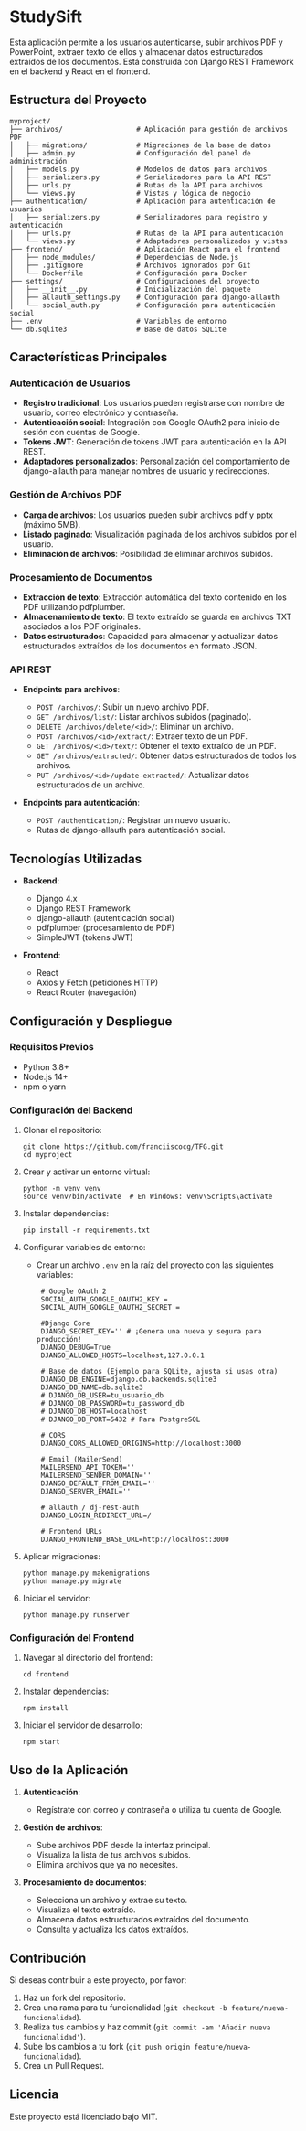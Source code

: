 # StudySift

Esta aplicación permite a los usuarios autenticarse, subir archivos PDF y PowerPoint, extraer texto de ellos y almacenar datos estructurados extraídos de los documentos. Está construida con Django REST Framework en el backend y React en el frontend.

## Estructura del Proyecto

```
myproject/
├── archivos/                  # Aplicación para gestión de archivos PDF
│   ├── migrations/            # Migraciones de la base de datos
│   ├── admin.py               # Configuración del panel de administración
│   ├── models.py              # Modelos de datos para archivos
│   ├── serializers.py         # Serializadores para la API REST
│   ├── urls.py                # Rutas de la API para archivos
│   └── views.py               # Vistas y lógica de negocio
├── authentication/            # Aplicación para autenticación de usuarios
│   ├── serializers.py         # Serializadores para registro y autenticación
│   ├── urls.py                # Rutas de la API para autenticación
│   └── views.py               # Adaptadores personalizados y vistas
├── frontend/                  # Aplicación React para el frontend
│   ├── node_modules/          # Dependencias de Node.js
│   ├── .gitignore             # Archivos ignorados por Git
│   └── Dockerfile             # Configuración para Docker
├── settings/                  # Configuraciones del proyecto
│   ├── __init__.py            # Inicialización del paquete
│   ├── allauth_settings.py    # Configuración para django-allauth
│   └── social_auth.py         # Configuración para autenticación social
├── .env                       # Variables de entorno
└── db.sqlite3                 # Base de datos SQLite
```

## Características Principales

### Autenticación de Usuarios

- **Registro tradicional**: Los usuarios pueden registrarse con nombre de usuario, correo electrónico y contraseña.
- **Autenticación social**: Integración con Google OAuth2 para inicio de sesión con cuentas de Google.
- **Tokens JWT**: Generación de tokens JWT para autenticación en la API REST.
- **Adaptadores personalizados**: Personalización del comportamiento de django-allauth para manejar nombres de usuario y redirecciones.

### Gestión de Archivos PDF

- **Carga de archivos**: Los usuarios pueden subir archivos pdf y pptx (máximo 5MB).
- **Listado paginado**: Visualización paginada de los archivos subidos por el usuario.
- **Eliminación de archivos**: Posibilidad de eliminar archivos subidos.

### Procesamiento de Documentos

- **Extracción de texto**: Extracción automática del texto contenido en los PDF utilizando pdfplumber.
- **Almacenamiento de texto**: El texto extraído se guarda en archivos TXT asociados a los PDF originales.
- **Datos estructurados**: Capacidad para almacenar y actualizar datos estructurados extraídos de los documentos en formato JSON.

### API REST

- **Endpoints para archivos**:
  - `POST /archivos/`: Subir un nuevo archivo PDF.
  - `GET /archivos/list/`: Listar archivos subidos (paginado).
  - `DELETE /archivos/delete/<id>/`: Eliminar un archivo.
  - `POST /archivos/<id>/extract/`: Extraer texto de un PDF.
  - `GET /archivos/<id>/text/`: Obtener el texto extraído de un PDF.
  - `GET /archivos/extracted/`: Obtener datos estructurados de todos los archivos.
  - `PUT /archivos/<id>/update-extracted/`: Actualizar datos estructurados de un archivo.

- **Endpoints para autenticación**:
  - `POST /authentication/`: Registrar un nuevo usuario.
  - Rutas de django-allauth para autenticación social.

## Tecnologías Utilizadas

- **Backend**:
  - Django 4.x
  - Django REST Framework
  - django-allauth (autenticación social)
  - pdfplumber (procesamiento de PDF)
  - SimpleJWT (tokens JWT)

- **Frontend**:
  - React
  - Axios y Fetch (peticiones HTTP)
  - React Router (navegación)

## Configuración y Despliegue

### Requisitos Previos

- Python 3.8+
- Node.js 14+
- npm o yarn

### Configuración del Backend

1. Clonar el repositorio:
   ```
   git clone https://github.com/franciiscocg/TFG.git
   cd myproject
   ```

2. Crear y activar un entorno virtual:
   ```
   python -m venv venv
   source venv/bin/activate  # En Windows: venv\Scripts\activate
   ```

3. Instalar dependencias:
   ```
   pip install -r requirements.txt
   ```

4. Configurar variables de entorno:
   - Crear un archivo `.env` en la raíz del proyecto con las siguientes variables:
     ```
      # Google OAuth 2
      SOCIAL_AUTH_GOOGLE_OAUTH2_KEY = 
      SOCIAL_AUTH_GOOGLE_OAUTH2_SECRET = 

      #Django Core
      DJANGO_SECRET_KEY='' # ¡Genera una nueva y segura para producción!
      DJANGO_DEBUG=True
      DJANGO_ALLOWED_HOSTS=localhost,127.0.0.1

      # Base de datos (Ejemplo para SQLite, ajusta si usas otra)
      DJANGO_DB_ENGINE=django.db.backends.sqlite3
      DJANGO_DB_NAME=db.sqlite3
      # DJANGO_DB_USER=tu_usuario_db
      # DJANGO_DB_PASSWORD=tu_password_db
      # DJANGO_DB_HOST=localhost
      # DJANGO_DB_PORT=5432 # Para PostgreSQL

      # CORS
      DJANGO_CORS_ALLOWED_ORIGINS=http://localhost:3000

      # Email (MailerSend)
      MAILERSEND_API_TOKEN=''
      MAILERSEND_SENDER_DOMAIN=''
      DJANGO_DEFAULT_FROM_EMAIL=''
      DJANGO_SERVER_EMAIL=''

      # allauth / dj-rest-auth
      DJANGO_LOGIN_REDIRECT_URL=/ 

      # Frontend URLs
      DJANGO_FRONTEND_BASE_URL=http://localhost:3000
     ```

5. Aplicar migraciones:
   ```
   python manage.py makemigrations
   python manage.py migrate
   ```

6. Iniciar el servidor:
   ```
   python manage.py runserver
   ```

### Configuración del Frontend

1. Navegar al directorio del frontend:
   ```
   cd frontend
   ```

2. Instalar dependencias:
   ```
   npm install
   ```

3. Iniciar el servidor de desarrollo:
   ```
   npm start
   ```

## Uso de la Aplicación

1. **Autenticación**:
   - Regístrate con correo y contraseña o utiliza tu cuenta de Google.

2. **Gestión de archivos**:
   - Sube archivos PDF desde la interfaz principal.
   - Visualiza la lista de tus archivos subidos.
   - Elimina archivos que ya no necesites.

3. **Procesamiento de documentos**:
   - Selecciona un archivo y extrae su texto.
   - Visualiza el texto extraído.
   - Almacena datos estructurados extraídos del documento.
   - Consulta y actualiza los datos extraídos.

## Contribución

Si deseas contribuir a este proyecto, por favor:

1. Haz un fork del repositorio.
2. Crea una rama para tu funcionalidad (`git checkout -b feature/nueva-funcionalidad`).
3. Realiza tus cambios y haz commit (`git commit -am 'Añadir nueva funcionalidad'`).
4. Sube los cambios a tu fork (`git push origin feature/nueva-funcionalidad`).
5. Crea un Pull Request.

## Licencia

Este proyecto está licenciado bajo MIT.
